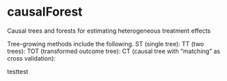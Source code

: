 # causalForest
Causal trees and forests for estimating heterogeneous treatment effects

Tree-growing methods include the following.
ST (single tree):
TT (two trees):
TOT (transformed outcome tree):
CT (causal tree with “matching” as cross validation):

testtest

